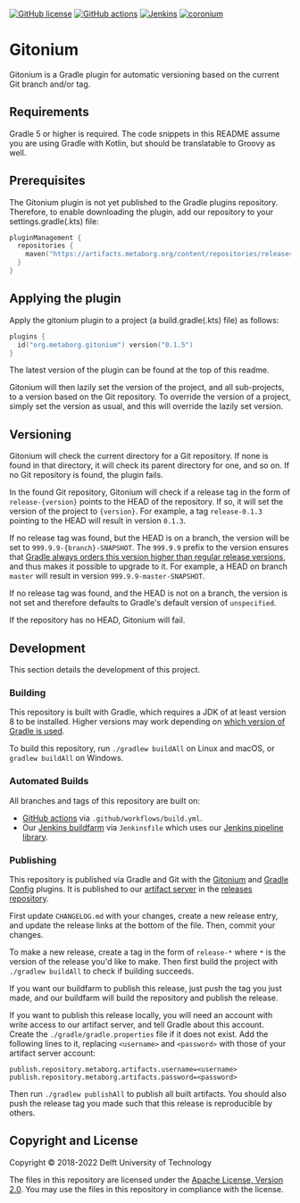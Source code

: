 [![GitHub license](https://img.shields.io/github/license/metaborg/gitonium)](https://github.com/metaborg/gitonium/blob/master/LICENSE)
[![GitHub actions](https://img.shields.io/github/workflow/status/metaborg/gitonium/Build?label=GitHub%20actions)](https://github.com/metaborg/common/actions/workflows/build.yml)
[![Jenkins](https://img.shields.io/jenkins/build/https/buildfarm.metaborg.org/job/metaborg/job/gitonium/job/master?label=Jenkins)](https://buildfarm.metaborg.org/job/metaborg/job/gitonium/job/master/lastBuild)
[![coronium](https://img.shields.io/maven-metadata/v?label=gitonium&metadataUrl=https%3A%2F%2Fartifacts.metaborg.org%2Fcontent%2Frepositories%2Freleases%2Forg%2Fmetaborg%2Fgitonium%2Fmaven-metadata.xml)](https://mvnrepository.com/artifact/org.metaborg/gitonium?repo=metaborg-releases)

# Gitonium

Gitonium is a Gradle plugin for automatic versioning based on the current Git branch and/or tag.

## Requirements

Gradle 5 or higher is required.
The code snippets in this README assume you are using Gradle with Kotlin, but should be translatable to Groovy as well.

## Prerequisites

The Gitonium plugin is not yet published to the Gradle plugins repository.
Therefore, to enable downloading the plugin, add our repository to your settings.gradle(.kts) file:

```kotlin
pluginManagement {
  repositories {
    maven("https://artifacts.metaborg.org/content/repositories/releases/")
  }
}
```

## Applying the plugin

Apply the gitonium plugin to a project (a build.gradle(.kts) file) as follows:

```kotlin
plugins {
  id("org.metaborg.gitonium") version("0.1.5")
}
```

The latest version of the plugin can be found at the top of this readme.

Gitonium will then lazily set the version of the project, and all sub-projects, to a version based on the Git repository.
To override the version of a project, simply set the version as usual, and this will override the lazily set version.

## Versioning

Gitonium will check the current directory for a Git repository.
If none is found in that directory, it will check its parent directory for one, and so on.
If no Git repository is found, the plugin fails.

In the found Git repository, Gitonium will check if a release tag in the form of `release-{version}` points to the HEAD of the repository.
If so, it will set the version of the project to `{version}`.
For example, a tag `release-0.1.3` pointing to the HEAD will result in version `0.1.3`.

If no release tag was found, but the HEAD is on a branch, the version will be set to `999.9.9-{branch}-SNAPSHOT`.
The `999.9.9` prefix to the version ensures that [Gradle always orders this version higher than regular release versions](https://docs.gradle.org/current/userguide/single_versions.html#version_ordering), and thus makes it possible to upgrade to it.
For example, a HEAD on branch `master` will result in version `999.9.9-master-SNAPSHOT`.

If no release tag was found, and the HEAD is not on a branch, the version is not set and therefore defaults to Gradle's default version of `unspecified`.

If the repository has no HEAD, Gitonium will fail.

## Development

This section details the development of this project.

### Building

This repository is built with Gradle, which requires a JDK of at least version 8 to be installed. Higher versions may work depending on [which version of Gradle is used](https://docs.gradle.org/current/userguide/compatibility.html).

To build this repository, run `./gradlew buildAll` on Linux and macOS, or `gradlew buildAll` on Windows.

### Automated Builds

All branches and tags of this repository are built on:
- [GitHub actions](https://github.com/metaborg/gitonium/actions/workflows/build.yml) via `.github/workflows/build.yml`.
- Our [Jenkins buildfarm](https://buildfarm.metaborg.org/view/Devenv/job/metaborg/job/gitonium/) via `Jenkinsfile` which uses our [Jenkins pipeline library](https://github.com/metaborg/jenkins.pipeline/).

### Publishing

This repository is published via Gradle and Git with the [Gitonium](https://github.com/metaborg/gitonium) and [Gradle Config](https://github.com/metaborg/gradle.config) plugins.
It is published to our [artifact server](https://artifacts.metaborg.org) in the [releases repository](https://artifacts.metaborg.org/content/repositories/releases/).

First update `CHANGELOG.md` with your changes, create a new release entry, and update the release links at the bottom of the file.
Then, commit your changes.

To make a new release, create a tag in the form of `release-*` where `*` is the version of the release you'd like to make.
Then first build the project with `./gradlew buildAll` to check if building succeeds.

If you want our buildfarm to publish this release, just push the tag you just made, and our buildfarm will build the repository and publish the release.

If you want to publish this release locally, you will need an account with write access to our artifact server, and tell Gradle about this account.
Create the `./gradle/gradle.properties` file if it does not exist.
Add the following lines to it, replacing `<username>` and `<password>` with those of your artifact server account:
```
publish.repository.metaborg.artifacts.username=<username>
publish.repository.metaborg.artifacts.password=<password>
```
Then run `./gradlew publishAll` to publish all built artifacts.
You should also push the release tag you made such that this release is reproducible by others.

## Copyright and License

Copyright © 2018-2022 Delft University of Technology

The files in this repository are licensed under the [Apache License, Version 2.0](https://www.apache.org/licenses/LICENSE-2.0).
You may use the files in this repository in compliance with the license.
